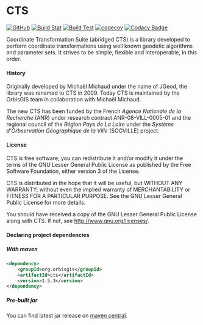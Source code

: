 # CTS 
[![GitHub](https://img.shields.io/github/license/orbisgis/cts.svg)](https://github.com/orbisgis/cts/blob/master/docs/LICENSE.md) 
[![Build Stat](https://img.shields.io/jenkins/s/http/jenkins-ng.orbisgis.org/job/cts.svg)](http://jenkins-ng.orbisgis.org/job/cts) 
[![Build Test](https://img.shields.io/jenkins/t/http/jenkins-ng.orbisgis.org/job/cts.svg)](https://jenkins-ng.orbisgis.org/job/cts/test_results_analyzer/) 
[![codecov](https://img.shields.io/codecov/c/github/orbisgis/cts.svg)](https://codecov.io/gh/orbisgis/cts) 
[![Codacy Badge](https://img.shields.io/codacy/grade/d9b34e00264d4702b8340f8544cec21f.svg)](https://www.codacy.com/app/orbisgis/cts?utm_source=github.com&amp;utm_medium=referral&amp;utm_content=orbisgis/orbisdata&amp;utm_campaign=Badge_Grade) 

Coordinate Transformation Suite (abridged CTS)  is a library developed to
perform coordinate transformations using well known geodetic algorithms and
parameter sets.  It strives to be simple, flexible and interoperable, in this
order.

#### History

Originally developed by Michaël Michaud under the name of JGeod, the library was
renamed to CTS in 2009.  Today CTS is maintained by the OrbisGIS team in
collaboration with Michaël Michaud.

The new CTS has been funded by the French *Agence Nationale de la Recherche* (ANR) under
research contract ANR-08-VILL-0005-01 and the regional council of the *Région Pays
de La Loire* under the *Système d'Orbservation Géographique de la Ville*
(SOGVILLE) project.


#### License

CTS is free software; you can redistribute it and/or modify it under the terms
of the GNU Lesser General Public License as published by the Free Software Foundation,
either version 3 of the License.

CTS is distributed in the hope that it will be useful, but WITHOUT ANY WARRANTY;
without even the implied warranty of MERCHANTABILITY or FITNESS FOR A PARTICULAR
PURPOSE.  See the GNU Lesser General Public License for more details.

You should have received a copy of the GNU Lesser General Public License along with
CTS.  If not, see <http://www.gnu.org/licenses/>.

#### Declaring project dependencies

##### With maven

```xml
<dependency>
    <groupId>org.orbisgis</groupId>
    <artifactId>cts</artifactId>
    <version>1.5.3</version>
</dependency>
```

##### Pre-built jar

You can find latest jar release on [maven central](http://search.maven.org/#search|ga|1|g%3A%22org.orbisgis%22%20AND%20a%3A%22cts%22).

